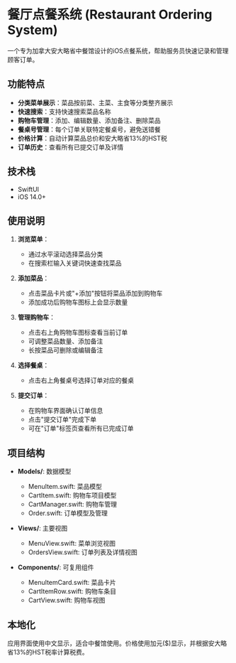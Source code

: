 # 餐厅点餐系统 (Restaurant Ordering System)

一个专为加拿大安大略省中餐馆设计的iOS点餐系统，帮助服务员快速记录和管理顾客订单。

## 功能特点

- **分类菜单展示**：菜品按前菜、主菜、主食等分类整齐展示
- **快速搜索**：支持快速搜索菜品名称
- **购物车管理**：添加、编辑数量、添加备注、删除菜品
- **餐桌号管理**：每个订单关联特定餐桌号，避免送错餐
- **价格计算**：自动计算菜品总价和安大略省13%的HST税
- **订单历史**：查看所有已提交订单及详情

## 技术栈

- SwiftUI
- iOS 14.0+

## 使用说明

1. **浏览菜单**：
   - 通过水平滚动选择菜品分类
   - 在搜索栏输入关键词快速查找菜品

2. **添加菜品**：
   - 点击菜品卡片或"+添加"按钮将菜品添加到购物车
   - 添加成功后购物车图标上会显示数量

3. **管理购物车**：
   - 点击右上角购物车图标查看当前订单
   - 可调整菜品数量、添加备注
   - 长按菜品可删除或编辑备注

4. **选择餐桌**：
   - 点击右上角餐桌号选择订单对应的餐桌

5. **提交订单**：
   - 在购物车界面确认订单信息
   - 点击"提交订单"完成下单
   - 可在"订单"标签页查看所有已完成订单

## 项目结构

- **Models/**: 数据模型
  - MenuItem.swift: 菜品模型
  - CartItem.swift: 购物车项目模型
  - CartManager.swift: 购物车管理
  - Order.swift: 订单模型及管理

- **Views/**: 主要视图
  - MenuView.swift: 菜单浏览视图
  - OrdersView.swift: 订单列表及详情视图

- **Components/**: 可复用组件
  - MenuItemCard.swift: 菜品卡片
  - CartItemRow.swift: 购物车条目
  - CartView.swift: 购物车视图

## 本地化

应用界面使用中文显示，适合中餐馆使用。价格使用加元($)显示，并根据安大略省13%的HST税率计算税费。 